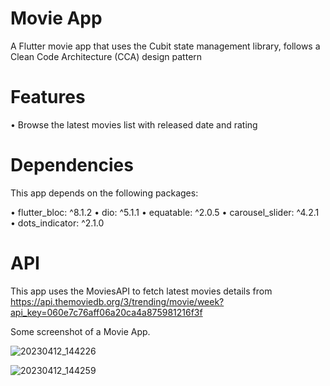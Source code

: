 # Movie App

A Flutter movie app that uses the Cubit state management library, follows a Clean Code Architecture (CCA) design pattern

# Features

• Browse the latest movies list with released date and rating

# Dependencies

This app depends on the following packages:

• flutter_bloc: ^8.1.2 • dio: ^5.1.1 • equatable: ^2.0.5 • carousel_slider: ^4.2.1 • dots_indicator: ^2.1.0

# API

This app uses the MoviesAPI to fetch latest movies details from https://api.themoviedb.org/3/trending/movie/week?api_key=060e7c76aff06a20ca4a875981216f3f

Some screenshot of a Movie App.

![20230412_144226](https://user-images.githubusercontent.com/70568797/231405727-01959921-839f-4faf-a11b-ed860c329de7.jpg)

![20230412_144259](https://user-images.githubusercontent.com/70568797/231405802-fb818609-472a-4d7d-a61d-573de9791dad.jpg)

  
  
  


